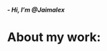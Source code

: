 <!---
Jaimalex/Jaimalex is a ✨ special ✨ repository because its `README.md` (this file) appears on your GitHub profile.
You can click the Preview link to take a look at your changes.
--->
**_- Hi, I’m @Jaimalex_**


# **About my work:**
<!---
- Take a look at my repositories
--->
